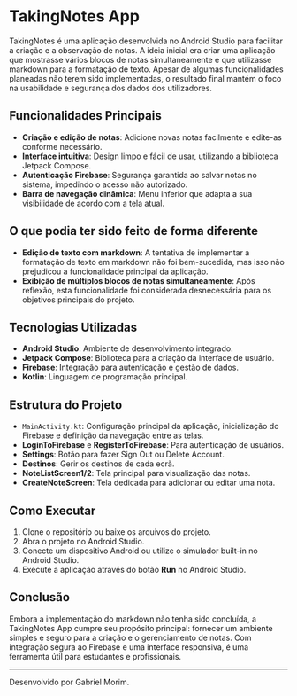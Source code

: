 # TakingNotes App

TakingNotes é uma aplicação desenvolvida no Android Studio para facilitar a criação e a observação de notas. A ideia inicial era criar uma aplicação que mostrasse vários blocos de notas simultaneamente e que utilizasse markdown para a formatação de texto. Apesar de algumas funcionalidades planeadas não terem sido implementadas, o resultado final mantém o foco na usabilidade e segurança dos dados dos utilizadores.

## Funcionalidades Principais

- **Criação e edição de notas**: Adicione novas notas facilmente e edite-as conforme necessário.
- **Interface intuitiva**: Design limpo e fácil de usar, utilizando a biblioteca Jetpack Compose.
- **Autenticação Firebase**: Segurança garantida ao salvar notas no sistema, impedindo o acesso não autorizado.
- **Barra de navegação dinâmica**: Menu inferior que adapta a sua visibilidade de acordo com a tela atual.

## O que podia ter sido feito de forma diferente

- **Edição de texto com markdown**: A tentativa de implementar a formatação de texto em markdown não foi bem-sucedida, mas isso não prejudicou a funcionalidade principal da aplicação.
- **Exibição de múltiplos blocos de notas simultaneamente**: Após reflexão, esta funcionalidade foi considerada desnecessária para os objetivos principais do projeto.

## Tecnologias Utilizadas

- **Android Studio**: Ambiente de desenvolvimento integrado.
- **Jetpack Compose**: Biblioteca para a criação da interface de usuário.
- **Firebase**: Integração para autenticação e gestão de dados.
- **Kotlin**: Linguagem de programação principal.

## Estrutura do Projeto

- `MainActivity.kt`: Configuração principal da aplicação, inicialização do Firebase e definição da navegação entre as telas.
- **LoginToFirebase** e **RegisterToFirebase**: Para autenticação de usuários.
- **Settings**: Botão para fazer Sign Out ou Delete Account.
- **Destinos**: Gerir os destinos de cada ecrã.
- **NoteListScreen1/2**: Tela principal para visualização das notas.
- **CreateNoteScreen**: Tela dedicada para adicionar ou editar uma nota.

## Como Executar

1. Clone o repositório ou baixe os arquivos do projeto.
2. Abra o projeto no Android Studio.
4. Conecte um dispositivo Android ou utilize o simulador built-in no Android Studio.
5. Execute a aplicação através do botão **Run** no Android Studio.

## Conclusão

Embora a implementação do markdown não tenha sido concluída, a TakingNotes App cumpre seu propósito principal: fornecer um ambiente simples e seguro para a criação e o gerenciamento de notas. Com integração segura ao Firebase e uma interface responsiva, é uma ferramenta útil para estudantes e profissionais.

---

Desenvolvido por Gabriel Morim.
